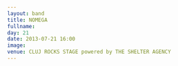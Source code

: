```yaml
---
layout: band
title: NOMEGA
fullname: 
day: 21
date: 2013-07-21 16:00
image: 
venue: CLUJ ROCKS STAGE powered by THE SHELTER AGENCY
---
```




